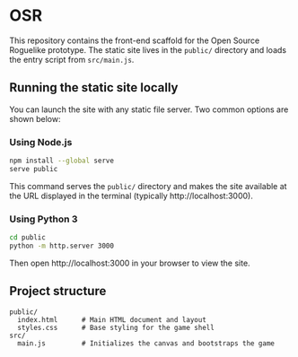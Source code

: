 # OSR

This repository contains the front-end scaffold for the Open Source Roguelike prototype.
The static site lives in the `public/` directory and loads the entry script from `src/main.js`.

## Running the static site locally

You can launch the site with any static file server. Two common options are shown below:

### Using Node.js

```bash
npm install --global serve
serve public
```

This command serves the `public/` directory and makes the site available at the URL displayed in the terminal (typically http://localhost:3000).

### Using Python 3

```bash
cd public
python -m http.server 3000
```

Then open http://localhost:3000 in your browser to view the site.

## Project structure

```
public/
  index.html      # Main HTML document and layout
  styles.css      # Base styling for the game shell
src/
  main.js         # Initializes the canvas and bootstraps the game
```
